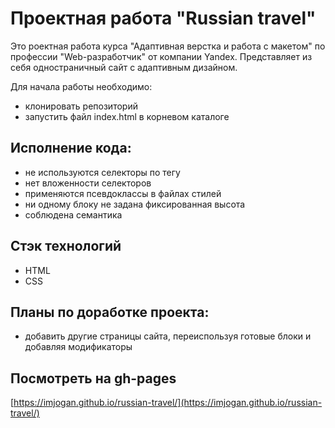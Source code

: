 # Проектная работа "Russian travel"

Это роектная работа курса "Адаптивная верстка и работа с макетом" по профессии "Web-разработчик" от компании Yandex.
Представляет из себя одностраничный сайт с адаптивным дизайном.

Для начала работы необходимо:
* клонировать репозиторий
* запустить файл index.html в корневом каталоге

## Исполнение кода:

* не используются селекторы по тегу
* нет вложенности селекторов
* применяются псевдоклассы в файлах стилей
* ни одному блоку не задана фиксированная высота
* соблюдена семантика

## Стэк технологий

* HTML
* CSS

## Планы по доработке проекта:

* добавить другие страницы сайта, переиспользуя готовые блоки и добавляя модификаторы

## Посмотреть на gh-pages

[https://imjogan.github.io/russian-travel/](https://imjogan.github.io/russian-travel/)